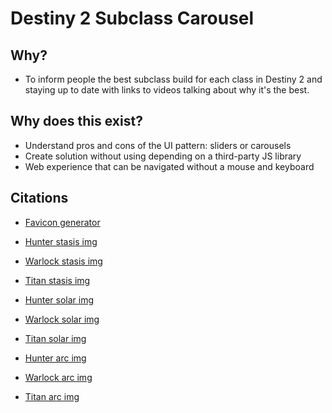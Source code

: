# Destiny 2 Subclass Carousel

## Why?
- To inform people the best subclass build for each class in Destiny 2 and staying up to date with links to videos talking about why it's the best.

## Why does this exist? 
-  Understand pros and cons of the UI pattern: sliders or carousels
- Create solution without using depending on a third-party JS library
- Web experience that can be navigated without a mouse and keyboard


## Citations
- [Favicon generator](https://favicon.io/)

- [Hunter stasis img](https://www.polygon.com/2020/9/8/21427259/destiny-2-beyond-light-stasis-subclass-reveal-hunter-revenant-silence-squall-grenade-aspect-fragment)

- [Warlock stasis img](https://www.bungie.net/en/News/Article/49482)

- [Titan stasis img](https://www.pcgamesn.com/destiny-2/titan-stasis-builds-best)

- [Hunter solar img](https://www.blueberries.gg/armor/destiny-2-hunter-builds/)

- [Warlock solar img](https://twitter.com/Ohlac3D/status/1408818442107559936)

- [Titan solar img](https://www.vgr.com/destiny-2-solar-week-coming-solstice-of-heroes/)

- [Hunter arc img](https://wallpapersden.com/destiny-2-the-arcstrider-hunter-wallpaper/)

- [Warlock arc img](https://www.thegamer.com/destiny-2-warlock-arc-changes-after-launch/)

- [Titan arc img](https://www.pinterest.com/pin/602919468841734477/)
